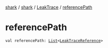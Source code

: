 [shark](../../index.md) / [shark](../index.md) / [LeakTrace](index.md) / [referencePath](./reference-path.md)

# referencePath

`val referencePath: `[`List`](https://kotlinlang.org/api/latest/jvm/stdlib/kotlin.collections/-list/index.html)`<`[`LeakTraceReference`](../-leak-trace-reference/index.md)`>`